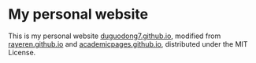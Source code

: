 # My personal website

This is my personal website [duguodong7.github.io](duguodong7.github.io), modified from [rayeren.github.io](https://github.com/RayeRen/acad-homepage.github.io) and [academicpages.github.io](https://github.com/academicpages/academicpages.github.io), distributed under the MIT License.

